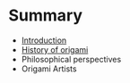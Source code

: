 # Summary

* [Introduction](README.md)
* [History of origami](chapter1.md)
* Philosophical perspectives
* Origami Artists

